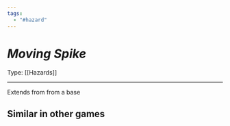 ```yaml
---
tags:
  - "#hazard"
---
```

# _Moving Spike_

Type: [[Hazards]]

----


Extends from from a base

## Similar in other games


